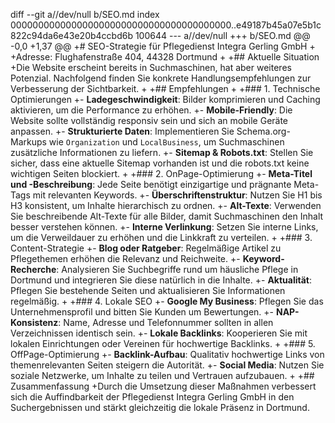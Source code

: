 diff --git a//dev/null b/SEO.md
index 0000000000000000000000000000000000000000..e49187b45a07e5b1c822c94da6e43e20b4ccbd6b 100644
--- a//dev/null
+++ b/SEO.md
@@ -0,0 +1,37 @@
+# SEO-Strategie für Pflegedienst Integra Gerling GmbH
+
+Adresse: Flughafenstraße 404, 44328 Dortmund
+
+## Aktuelle Situation
+Die Website erscheint bereits in Suchmaschinen, hat aber weiteres Potenzial. Nachfolgend finden Sie konkrete Handlungsempfehlungen zur Verbesserung der Sichtbarkeit.
+
+## Empfehlungen
+
+### 1. Technische Optimierungen
+- **Ladegeschwindigkeit**: Bilder komprimieren und Caching aktivieren, um die Performance zu erhöhen.
+- **Mobile-Friendly**: Die Website sollte vollständig responsiv sein und sich an mobile Geräte anpassen.
+- **Strukturierte Daten**: Implementieren Sie Schema.org-Markups wie `Organization` und `LocalBusiness`, um Suchmaschinen zusätzliche Informationen zu liefern.
+- **Sitemap & Robots.txt**: Stellen Sie sicher, dass eine aktuelle Sitemap vorhanden ist und die robots.txt keine wichtigen Seiten blockiert.
+
+### 2. OnPage-Optimierung
+- **Meta-Titel und -Beschreibung**: Jede Seite benötigt einzigartige und prägnante Meta-Tags mit relevanten Keywords.
+- **Überschriftenstruktur**: Nutzen Sie H1 bis H3 konsistent, um Inhalte hierarchisch zu ordnen.
+- **Alt-Texte**: Verwenden Sie beschreibende Alt-Texte für alle Bilder, damit Suchmaschinen den Inhalt besser verstehen können.
+- **Interne Verlinkung**: Setzen Sie interne Links, um die Verweildauer zu erhöhen und die Linkkraft zu verteilen.
+
+### 3. Content-Strategie
+- **Blog oder Ratgeber**: Regelmäßige Artikel zu Pflegethemen erhöhen die Relevanz und Reichweite.
+- **Keyword-Recherche**: Analysieren Sie Suchbegriffe rund um häusliche Pflege in Dortmund und integrieren Sie diese natürlich in die Inhalte.
+- **Aktualität**: Pflegen Sie bestehende Seiten und aktualisieren Sie Informationen regelmäßig.
+
+### 4. Lokale SEO
+- **Google My Business**: Pflegen Sie das Unternehmensprofil und bitten Sie Kunden um Bewertungen.
+- **NAP-Konsistenz**: Name, Adresse und Telefonnummer sollten in allen Verzeichnissen identisch sein.
+- **Lokale Backlinks**: Kooperieren Sie mit lokalen Einrichtungen oder Vereinen für hochwertige Backlinks.
+
+### 5. OffPage-Optimierung
+- **Backlink-Aufbau**: Qualitativ hochwertige Links von themenrelevanten Seiten steigern die Autorität.
+- **Social Media**: Nutzen Sie soziale Netzwerke, um Inhalte zu teilen und Vertrauen aufzubauen.
+
+## Zusammenfassung
+Durch die Umsetzung dieser Maßnahmen verbessert sich die Auffindbarkeit der Pflegedienst Integra Gerling GmbH in den Suchergebnissen und stärkt gleichzeitig die lokale Präsenz in Dortmund.
